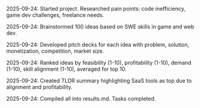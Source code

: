 2025-09-24: Started project. Researched pain points: code inefficiency, game dev challenges, freelance needs.

2025-09-24: Brainstormed 100 ideas based on SWE skills in game and web dev.

2025-09-24: Developed pitch decks for each idea with problem, solution, monetization, competition, market size.

2025-09-24: Ranked ideas by feasibility (1-10), profitability (1-10), demand (1-10), skill alignment (1-10), averaged for top 10.

2025-09-24: Created TLDR summary highlighting SaaS tools as top due to alignment and profitability.

2025-09-24: Compiled all into results.md. Tasks completed.